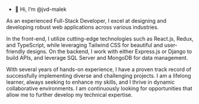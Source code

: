 - 👋 Hi, I’m @jvd-malek
  
As an experienced Full-Stack Developer, I excel at designing and developing robust web applications across various industries.   

In the front-end, I utilize cutting-edge technologies such as React.js, Redux, and TypeScript, while leveraging Tailwind CSS for beautiful and user-friendly designs. On the backend, I work with either Express.js or Django to build APIs, and leverage SQL Server and MongoDB for data management.  

With several years of hands-on experience, I have a proven track record of successfully implementing diverse and challenging projects. I am a lifelong learner, always seeking to enhance my skills, and I thrive in dynamic collaborative environments. I am continuously looking for opportunities that allow me to further develop my technical expertise.

<!---
jvd-malek/jvd-malek is a ✨ special ✨ repository because its `README.md` (this file) appears on your GitHub profile.
You can click the Preview link to take a look at your changes.
--->
